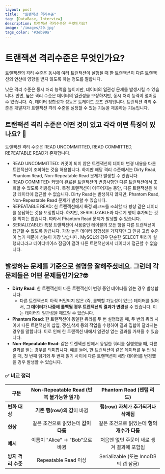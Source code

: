 ```yaml
---
layout: post
title:  "트랜잭션 격리수준"
tag: [DataBase, Interview]
description: 트랜잭션 격리수준은 무엇인가요?
image: '/images/29.jpg'
tags_color: '#3eb99a'
---
```



# 트랜잭션 격리수준은 무엇인가요?

트랜잭션의 격리 수준은 동시에 여러 트랜잭션이 실행될 때 한 트랜잭션이 다른 트랜잭션의 연산에 영향을 받지 않도록 하는 정도를 말합니다. 

낮은 격리 수준은 동시 처리 능력을 높이지만, 데이터의 일관성 문제를 발생시킬 수 있습니다. 반면, 높은 격리 수준은 데이터의 일관성을 보장하지만, 동시 처리 능력이 떨어질 수 있습니다. 즉, 데이터 정합성과 성능은 트레이드 오프 관계입니다. 트랜잭션 격리 수준은 개발자가 트랜잭션 격리 수준을 설정할 수 있는 기능을 제공하는 기능입니다.

## 트랜잭션 격리 수준은 어떤 것이 있고 각각 어떤 특징이 있나요? 🤔

트랜잭션 격리 수준은 READ UNCOMMITTED, READ COMMITTED, REPEATABLE READ가 존재합니다.

- READ UNCOMMITTED: 커밋이 되지 않은 트랜잭션의 데이터 변경 내용을 다른 트랜잭션이 조회하는 것을 허용합니다. 하지만 해당 격리 수준에서는 Dirty Read, Phantom Read, Non-Repeatable Read 문제가 발생할 수 있습니다.
- READ COMMITED: 커밋이 완료된 트랜잭션의 변경사항만 다른 트랜잭션에서 조회할 수 있도록 허용합니다. 특정 트랜잭션이 이루어지는 동안, 다른 트랜잭션은 해당 데이터에 접근할 수 없습니다. Dirty Read는 발생하지 않지만, Phantom Read, Non-Repeatable Read 문제가 발생할 수 있습니다.
- REPEATABLE READ: 한 트랜잭션에서 특정 레코드를 조회할 때 항상 같은 데이터를 응답하는 것을 보장합니다. 하지만, SERIALIZABLE과 다르게 행이 추가되는 것을 막지는 않습니다. 따라서 Phantom Read 문제가 발생할 수 있습니다.
- SERIALIZABLE: 특정 트랜잭션이 사용중인 테이블의 모든 행을 다른 트랜잭션이 접근할 수 없도록 잠급니다. 가장 높은 데이터 정합성을 가지지만 그 만큼 고립 수준이 높기 때문에 성능이 가장 낮습니다. MySQL의 경우 단순한 SELECT 쿼리가 실행되더라고 데이터베이스 잠금이 걸려 다른 트랜잭션에서 데이터에 접근할 수 없습니다.



## 발생하는 문제를 기준으로 설명을 잘해주셨네요. 그런데 각 문제들은 어떤 문제들인가요?🤓

- **Dirty Read**: 한 트랜잭션이 다른 트랜잭션이 변경 중인 데이터를 읽는 경우 발생합니다.
  - 다른 트랜잭션이 아직 커밋되지 않은 (즉, 롤백할 가능성이 있는) 데이터를 읽어서, **그 데이터가 나중에 롤백될 경우 트랜잭션의 결과가 변경**될 수 있습니다. 이는 데이터의 일관성을 깨뜨릴 수 있습니다.
- **Phantom Read**: 한 트랜잭션이 동일한 쿼리를 두 번 실행했을 때, 두 번의 쿼리 사이에 다른 트랜잭션이 삽입, 갱신,삭제 등의 작업을 수행하여 결과 집합이 달라지는 경우를 말합니다. 이로 인해 한 트랜잭션 내에서 일관성 없는 결과를 가져올 수 있습니다.
- **Non-Repeatable Read**: 같은 트랜잭션 안에서 동일한 쿼리를 실행했을 때, 다른 결과를 얻는 경우를 의미합니다. 예를 들어, 한 트랜잭션이 같은 데이터를 두 번 읽을 때, 첫 번째 읽기와 두 번째 읽기 사이에 다른 트랜잭션이 해당 데이터를 변경했을 경우 발생할 수 있습니다.

### ✅ 비교 정리

| 구분               | Non-Repeatable Read (반복 불가능한 읽기) |          Phantom Read (팬텀 리드)           |
| ------------------ | :--------------------------------------: | :-----------------------------------------: |
| **변화 대상**      |       **기존 행(row)의 값**이 바뀜       |  **행(row) 자체**가 **추가되거나 삭제됨**   |
| **현상**           |   같은 조건으로 읽었는데 **값이 다름**   | 같은 조건으로 읽었는데 **행의 개수가 다름** |
| **예시**           |     이름이 "Alice" → "Bob"으로 바뀜      | 처음엔 없던 주문이 새로 생겨 결과에 포함됨  |
| **방지 격리 수준** |           Repeatable Read 이상           |    Serializable (또는 InnoDB의 갭 잠금)     |
